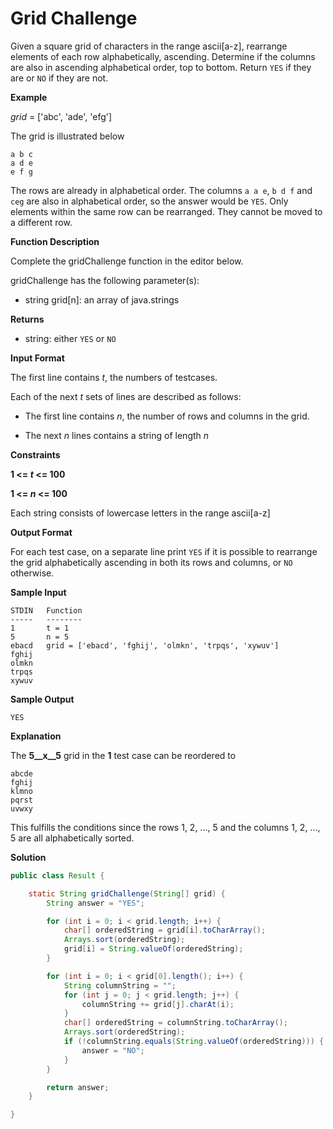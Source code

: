 # Grid Challenge

Given a square grid of characters in the range ascii[a-z], rearrange elements of each row alphabetically, ascending. Determine if the columns are also in ascending alphabetical order, top to bottom. Return ```YES``` if they are or ```NO``` if they are not.

__Example__

_grid_ = ['abc', 'ade', 'efg']

The grid is illustrated below

```
a b c
a d e
e f g
```

The rows are already in alphabetical order. The columns ```a a e```, ```b d f``` and ```ceg``` are also in alphabetical order, so the answer would be ```YES```. Only elements within the same row can be rearranged. They cannot be moved to a different row.

__Function Description__

Complete the gridChallenge function in the editor below.

gridChallenge has the following parameter(s):

- string grid[n]: an array of java.strings

__Returns__

- string: either ```YES``` or ```NO```

__Input Format__

The first line contains _t_, the numbers of testcases.

Each of the next _t_ sets of lines are described as follows:

- The first line contains _n_, the number of rows and columns in the grid.

- The next _n_ lines contains a string of length _n_

__Constraints__

__1 <= _t_ <= 100__

__1 <= _n_ <= 100__

Each string consists of lowercase letters in the range ascii[a-z]

__Output Format__

For each test case, on a separate line print ```YES``` if it is possible to rearrange the grid alphabetically ascending in both its rows and columns, or ```NO``` otherwise.

__Sample Input__

```
STDIN   Function
-----   --------
1       t = 1
5       n = 5
ebacd   grid = ['ebacd', 'fghij', 'olmkn', 'trpqs', 'xywuv']
fghij
olmkn
trpqs
xywuv
```

__Sample Output__

```
YES
```

__Explanation__

The __5__x__5__ grid in the __1__ test case can be reordered to

```
abcde
fghij
klmno
pqrst
uvwxy
```

This fulfills the conditions since the rows 1, 2, ..., 5 and the columns 1, 2, ..., 5 are all alphabetically sorted.

__Solution__

```java
public class Result {

    static String gridChallenge(String[] grid) {
        String answer = "YES";

        for (int i = 0; i < grid.length; i++) {
            char[] orderedString = grid[i].toCharArray();
            Arrays.sort(orderedString);
            grid[i] = String.valueOf(orderedString);
        }

        for (int i = 0; i < grid[0].length(); i++) {
            String columnString = "";
            for (int j = 0; j < grid.length; j++) {
                columnString += grid[j].charAt(i);
            }
            char[] orderedString = columnString.toCharArray();
            Arrays.sort(orderedString);
            if (!columnString.equals(String.valueOf(orderedString))) {
                answer = "NO";
            }
        }

        return answer;
    }

}
```

